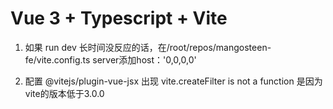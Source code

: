 # Vue 3 + Typescript + Vite

1. 如果 run dev 长时间没反应的话，在/root/repos/mangosteen-fe/vite.config.ts server添加host：'0,0,0,0'

2. 配置 @vitejs/plugin-vue-jsx 出现  vite.createFilter is not a function 是因为 vite的版本低于3.0.0

